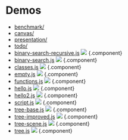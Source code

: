 <link rel="stylesheet" type="text/css" href="../../components/index-style.css"  />




# Demos

  - [benchmark/](benchmark/)
  - [canvas/](canvas/)
  - [presentation/](presentation/)
  - [todo/](todo/)
  - [binary-search-recursive.js](binary-search-recursive.js) [![](binary-search-recursive.png)](edit://src/babylonian-programming-editor/demos/binary-search-recursive.js) {.component}
  - [binary-search.js](binary-search.js) [![](binary-search.png)](edit://src/babylonian-programming-editor/demos/binary-search.js) {.component}
  - [classes.js](classes.js) [![](classes.png)](edit://src/babylonian-programming-editor/demos/classes.js) {.component}
  - [empty.js](empty.js) [![](empty.png)](edit://src/babylonian-programming-editor/demos/empty.js) {.component}
  - [functions.js](functions.js) [![](functions.png)](edit://src/babylonian-programming-editor/demos/functions.js) {.component}
  - [hello.js](hello.js) [![](hello.png)](edit://src/babylonian-programming-editor/demos/hello.js) {.component}
  - [hello2.js](hello2.js) [![](hello2.png)](edit://src/babylonian-programming-editor/demos/hello2.js) {.component}
  - [script.js](script.js) [![](script.png)](edit://src/babylonian-programming-editor/demos/script.js) {.component}
  - [tree-base.js](tree-base.js) [![](tree-base.png)](edit://src/babylonian-programming-editor/demos/tree-base.js) {.component}
  - [tree-improved.js](tree-improved.js) [![](tree-improved.png)](edit://src/babylonian-programming-editor/demos/tree-improved.js) {.component}
  - [tree-scene.js](tree-scene.js)  [![](tree-scene.png)](edit://src/babylonian-programming-editor/demos/tree-scene.js) {.component} 
  - [tree.js](tree.js) [![](tree.png)](edit://src/babylonian-programming-editor/demos/tree.js) {.component}  

<div style="clear: left">
</div>

<!-- #TODO add support for thumbnail links to non components */
<script>
import Files from "src/client/files.js"
var md = lively.query(this, "lively-markdown");
// Files.generateMarkdownFileListing(md.shadowRoot)
</script>

